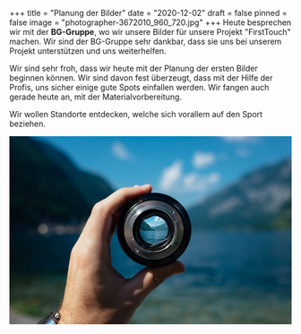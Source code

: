 +++
title = "Planung der Bilder"
date = "2020-12-02"
draft = false
pinned = false
image = "photographer-3672010_960_720.jpg"
+++
Heute besprechen wir mit der **BG-Gruppe**, wo wir unsere Bilder für unsere Projekt "FirstTouch" machen. Wir sind der BG-Gruppe sehr dankbar, dass sie uns bei unserem Projekt unterstützen und uns weiterhelfen. 

Wir sind sehr froh, dass wir heute mit der Planung der ersten Bilder beginnen können. Wir sind davon fest überzeugt, dass mit der Hilfe der Profis, uns sicher einige gute Spots einfallen werden. Wir fangen auch gerade heute an, mit der Materialvorbereitung.

Wir wollen Standorte entdecken, welche sich vorallem auf den Sport beziehen. 

![](lens-1209823_960_720.jpg)